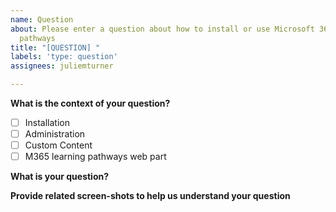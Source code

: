 ```yaml
---
name: Question
about: Please enter a question about how to install or use Microsoft 365 learning
  pathways
title: "[QUESTION] "
labels: 'type: question'
assignees: juliemturner

---
```


**What is the context of your question?**
- [ ] Installation
- [ ] Administration
- [ ] Custom Content
- [ ] M365 learning pathways web part

**What is your question?**


**Provide related screen-shots to help us understand your question**
